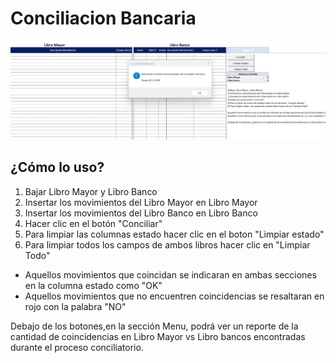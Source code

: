 # Conciliacion Bancaria

![Web Screenshot](/assets/image.png)

## ¿Cómo lo uso?

1) Bajar Libro Mayor y Libro Banco
2) Insertar los movimientos del Libro Mayor en Libro Mayor
3) Insertar los movimientos del Libro Banco en Libro Banco
4) Hacer clic en el botón "Conciliar"
5) Para limpiar las columnas estado hacer clic en el boton "Limpiar estado"
6) Para limpiar todos  los campos de ambos libros hacer clic en "Limpiar Todo"

- Aquellos movimientos que coincidan se indicaran en ambas secciones en la columna estado como "OK" 
- Aquellos movimientos que no encuentren coincidencias se resaltaran en rojo con la palabra "NO"

Debajo de los botones,en la sección Menu, podrá ver un reporte de la cantidad de coincidencias en Libro Mayor vs Libro bancos encontradas durante el proceso conciliatorio.
